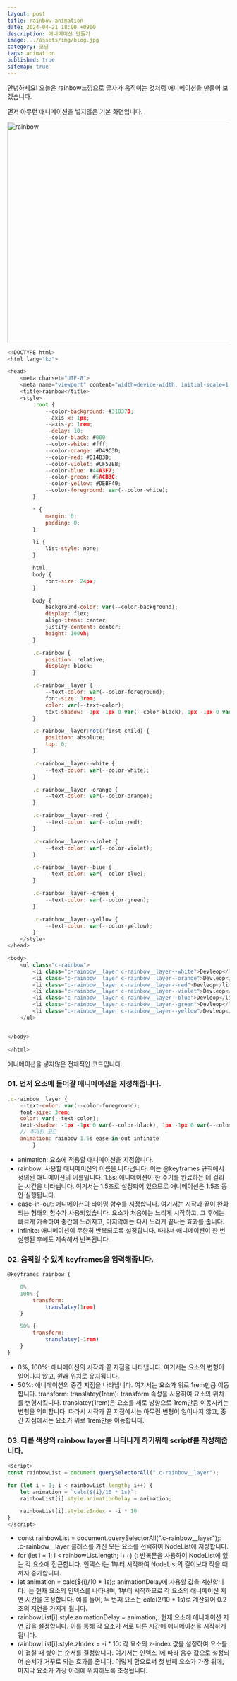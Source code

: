 ```yaml
---
layout: post
title: rainbow animation
date: 2024-04-21 18:00 +0900
description: 애니메이션 만들기
image: ../assets/img/blog.jpg
category: 코딩
tags: animation
published: true
sitemap: true
---
```


안녕하세요!
오늘은 rainbow느낌으로 글자가 움직이는 것처럼 애니메이션을 만들어 보겠습니다.

먼저 아무런 애니메이션을 넣지않은 기본 화면입니다.

<img src="/assets/img/rainbow01.png" alt="rainbow" width="800" height="500" >

````javascript
<!DOCTYPE html>
<html lang="ko">

<head>
    <meta charset="UTF-8">
    <meta name="viewport" content="width=device-width, initial-scale=1.0">
    <title>rainbow</title>
    <style>
        :root {
            --color-background: #31037D;
            --axis-x: 1px;
            --axis-y: 1rem;
            --delay: 10;
            --color-black: #000;
            --color-white: #fff;
            --color-orange: #D49C3D;
            --color-red: #D14B3D;
            --color-violet: #CF52EB;
            --color-blue: #44A3F7;
            --color-green: #5ACB3C;
            --color-yellow: #DEBF40;
            --color-foreground: var(--color-white);
        }

        * {
            margin: 0;
            padding: 0;
        }

        li {
            list-style: none;
        }

        html,
        body {
            font-size: 24px;
        }

        body {
            background-color: var(--color-background);
            display: flex;
            align-items: center;
            justify-content: center;
            height: 100vh;
        }

        .c-rainbow {
            position: relative;
            display: block;
        }

        .c-rainbow__layer {
            --text-color: var(--color-foreground);
            font-size: 3rem;
            color: var(--text-color);
            text-shadow: -1px -1px 0 var(--color-black), 1px -1px 0 var(--color-black), -1px 1px 0 var(--color-black), 1px 1px 0 var(--color-black), 4px 4px 0 rgba(0, 0, 0, 0.2);
        }

        .c-rainbow__layer:not(:first-child) {
            position: absolute;
            top: 0;
        }

        .c-rainbow__layer--white {
            --text-color: var(--color-white);
        }

        .c-rainbow__layer--orange {
            --text-color: var(--color-orange);
        }

        .c-rainbow__layer--red {
            --text-color: var(--color-red);
        }

        .c-rainbow__layer--violet {
            --text-color: var(--color-violet);
        }

        .c-rainbow__layer--blue {
            --text-color: var(--color-blue);
        }

        .c-rainbow__layer--green {
            --text-color: var(--color-green);
        }

        .c-rainbow__layer--yellow {
            --text-color: var(--color-yellow);
        }
    </style>
</head>

<body>
    <ul class="c-rainbow">
        <li class="c-rainbow__layer c-rainbow__layer--white">Devleop</li>
        <li class="c-rainbow__layer c-rainbow__layer--orange">Devleop</li>
        <li class="c-rainbow__layer c-rainbow__layer--red">Devleop</li>
        <li class="c-rainbow__layer c-rainbow__layer--violet">Devleop</li>
        <li class="c-rainbow__layer c-rainbow__layer--blue">Devleop</li>
        <li class="c-rainbow__layer c-rainbow__layer--green">Devleop</li>
        <li class="c-rainbow__layer c-rainbow__layer--yellow">Devleop</li>
    </ul>


</body>

</html>
````

애니메이션을 넣지않은 전체적인 코드입니다.

### 01. 먼저 요소에 들어갈 애니메이션을 지정해줍니다.

````javascript
.c-rainbow__layer {
    --text-color: var(--color-foreground);
    font-size: 3rem;
    color: var(--text-color);
    text-shadow: -1px -1px 0 var(--color-black), 1px -1px 0 var(--color-black), -1px 1px 0 var(--color-black), 1px 1px 0 var(--color-black), 4px 4px 0 rgba(0, 0, 0, 0.2);
    // 추가된 코드
    animation: rainbow 1.5s ease-in-out infinite
        }
````

* animation: 요소에 적용할 애니메이션을 지정합니다.
* rainbow: 사용할 애니메이션의 이름을 나타냅니다. 이는 @keyframes 규칙에서 정의된 애니메이션의 이름입니다.
    1.5s: 애니메이션이 한 주기를 완료하는 데 걸리는 시간을 나타냅니다. 여기서는 1.5초로 설정되어 있으므로 애니메이션은 1.5초 동안 실행됩니다.
* ease-in-out: 애니메이션의 타이밍 함수를 지정합니다. 여기서는 시작과 끝이 완화되는 형태의 함수가 사용되었습니다.
    요소가 처음에는 느리게 시작하고, 그 후에는 빠르게 가속하여 중간에 느려지고, 마지막에는 다시 느리게 끝나는 효과를 줍니다.
* infinite: 애니메이션이 무한히 반복되도록 설정합니다. 따라서 애니메이션이 한 번 실행된 후에도 계속해서 반복됩니다.


### 02. 움직일 수 있게 keyframes을 입력해줍니다.

````javascript
@keyframes rainbow {

    0%,
    100% {
        transform:
            translatey(1rem)
    }

    50% {
        transform:
            translatey(-1rem)
    }
}
````

* 0%, 100%: 애니메이션의 시작과 끝 지점을 나타냅니다. 여기서는 요소의 변형이 일어나지 않고, 원래 위치로 유지됩니다.
* 50%: 애니메이션의 중간 지점을 나타냅니다. 여기서는 요소가 위로 1rem만큼 이동합니다.
    transform: translatey(1rem): transform 속성을 사용하여 요소의 위치를 변형시킵니다.
    translatey(1rem)은 요소를 세로 방향으로 1rem만큼 이동시키는 변형을 의미합니다.
    따라서 시작과 끝 지점에서는 아무런 변형이 일어나지 않고, 중간 지점에서는 요소가 위로 1rem만큼 이동합니다.


### 03. 다른 색상의 rainbow layer를 나타나게 하기위해 scriptf를 작성해줍니다.

````javascript
<script>
const rainbowList = document.querySelectorAll(".c-rainbow__layer");

for (let i = 1; i < rainbowList.length; i++) {
    let animation = `calc(${i}/10 * 1s)`;
    rainbowList[i].style.animationDelay = animation;

    rainbowList[i].style.zIndex = -i * 10
}
</script>
````

* const rainbowList = document.querySelectorAll(".c-rainbow__layer");: .c-rainbow__layer 클래스를 가진 모든 요소를 선택하여 NodeList에 저장합니다.
* for (let i = 1; i < rainbowList.length; i++) {: 반복문을 사용하여 NodeList에 있는 각 요소에 접근합니다.
    인덱스 i는 1부터 시작하여 NodeList의 길이보다 작을 때까지 증가합니다.
* let animation = calc(${i}/10 * 1s);: animationDelay에 사용할 값을 계산합니다.
    i는 현재 요소의 인덱스를 나타내며, 1부터 시작하므로 각 요소의 애니메이션 지연 시간을 조정합니다.
    예를 들어, 두 번째 요소는 calc(2/10 * 1s)로 계산되어 0.2초의 지연을 가지게 됩니다.
* rainbowList[i].style.animationDelay = animation;: 현재 요소에 애니메이션 지연 값을 설정합니다.
    이를 통해 각 요소가 서로 다른 시간에 애니메이션을 시작하게 됩니다.
* rainbowList[i].style.zIndex = -i * 10: 각 요소의 z-index 값을 설정하여 요소들이 겹칠 때 쌓이는 순서를 결정합니다.
    여기서는 인덱스 i에 따라 음수 값으로 설정되어 순서가 거꾸로 되는 효과를 줍니다.
    이렇게 함으로써 첫 번째 요소가 가장 위에, 마지막 요소가 가장 아래에 위치하도록 조정됩니다.